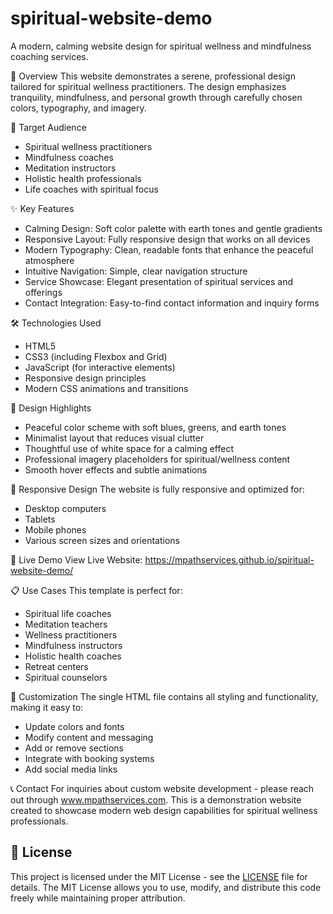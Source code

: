 # spiritual-website-demo
A modern, calming website design for spiritual wellness and mindfulness coaching services.

🌟 Overview
This website demonstrates a serene, professional design tailored for spiritual wellness practitioners. The design emphasizes tranquility, mindfulness, and personal growth through carefully chosen colors, typography, and imagery.

🎯 Target Audience
- Spiritual wellness practitioners
- Mindfulness coaches
- Meditation instructors
- Holistic health professionals
- Life coaches with spiritual focus

✨ Key Features
- Calming Design: Soft color palette with earth tones and gentle gradients
- Responsive Layout: Fully responsive design that works on all devices
- Modern Typography: Clean, readable fonts that enhance the peaceful atmosphere
- Intuitive Navigation: Simple, clear navigation structure
- Service Showcase: Elegant presentation of spiritual services and offerings
- Contact Integration: Easy-to-find contact information and inquiry forms

🛠️ Technologies Used
- HTML5
- CSS3 (including Flexbox and Grid)
- JavaScript (for interactive elements)
- Responsive design principles
- Modern CSS animations and transitions

🎨 Design Highlights
- Peaceful color scheme with soft blues, greens, and earth tones
- Minimalist layout that reduces visual clutter
- Thoughtful use of white space for a calming effect
- Professional imagery placeholders for spiritual/wellness content
- Smooth hover effects and subtle animations

📱 Responsive Design
The website is fully responsive and optimized for:
- Desktop computers
- Tablets
- Mobile phones
- Various screen sizes and orientations

🚀 Live Demo
View Live Website: https://mpathservices.github.io/spiritual-website-demo/

📋 Use Cases
This template is perfect for:
- Spiritual life coaches
- Meditation teachers
- Wellness practitioners
- Mindfulness instructors
- Holistic health coaches
- Retreat centers
- Spiritual counselors

🔧 Customization
The single HTML file contains all styling and functionality, making it easy to:
- Update colors and fonts
- Modify content and messaging
- Add or remove sections
- Integrate with booking systems
- Add social media links

📞 Contact
For inquiries about custom website development - please reach out through www.mpathservices.com.
This is a demonstration website created to showcase modern web design capabilities for spiritual wellness professionals.

## 📄 License
This project is licensed under the MIT License - see the [LICENSE](LICENSE) file for details.
The MIT License allows you to use, modify, and distribute this code freely while maintaining proper attribution.
